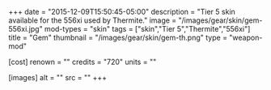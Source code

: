 +++
date = "2015-12-09T15:50:45-05:00"
description = "Tier 5 skin available for the 556xi used by Thermite."
image = "/images/gear/skin/gem-556xi.jpg"
mod-types = "skin"
tags = ["skin","Tier 5","Thermite","556xi"]
title = "Gem"
thumbnail = "/images/gear/skin/gem-th.png"
type = "weapon-mod"

[cost]
  renown = ""
  credits = "720"
  units = ""

[images]
  alt = ""
  src = ""
+++
